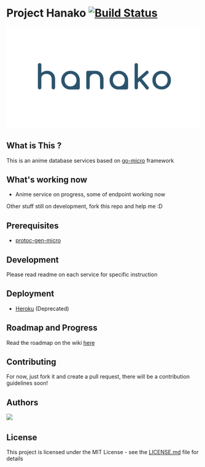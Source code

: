 # Project Hanako [![Build Status](https://travis-ci.com/luqmansen/Hanako.svg?branch=master)](https://travis-ci.com/luqmansen/Hanako)

![](docs/assets/hanako-small.png)


## What is This ?
This is an anime database services based on [go-micro](https://github.com/micro/go-micro) framework  

## What's working now
- Anime service on progress, some of endpoint working now

Other stuff still on development, fork this repo and help me :D

## Prerequisites
- [protoc-gen-micro](https://github.com/micro/protoc-gen-micro)

## Development
Please read readme on each service for specific instruction

## Deployment

- [Heroku](https://github.com/luqmansen/Hanako/wiki/Deployment) (Deprecated)
 
## Roadmap and Progress 
Read the roadmap on the wiki [here](https://github.com/luqmansen/Hanako/wiki/Roadmap)

## Contributing
For now, just fork it and create a pull request, there will be a contribution guidelines soon!

## Authors

<a href="https://github.com/luqmansen/Hanako/graphs/contributors">
  <img src="https://contributors-img.firebaseapp.com/image?repo=luqmansen/Hanako" />
</a>


## License

This project is licensed under the MIT License - see the [LICENSE.md](https://github.com/luqmansen/hanako/blob/master/docs/LICENSE.md) file for details
